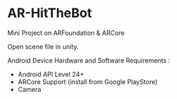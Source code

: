 # AR-HitTheBot
 Mini Project on ARFoundation & ARCore
 
 Open scene file in unity.
 
 Android Device Hardware and Software Requirements :
-  Android API Level 24+
-  ARCore Support (install from Google PlayStore)
-  Camera
